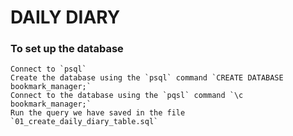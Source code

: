 # DAILY DIARY

### To set up the database

```
Connect to `psql`
Create the database using the `psql` command `CREATE DATABASE bookmark_manager;`
Connect to the database using the `pqsl` command `\c bookmark_manager;`
Run the query we have saved in the file `01_create_daily_diary_table.sql`
```
